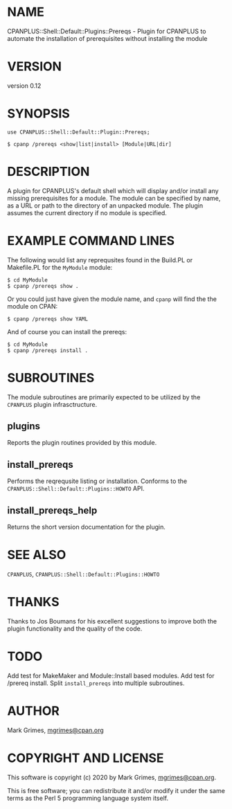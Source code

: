# NAME

CPANPLUS::Shell::Default::Plugins::Prereqs - Plugin for CPANPLUS to automate the installation of prerequisites without installing the module

# VERSION

version 0.12

# SYNOPSIS

    use CPANPLUS::Shell::Default::Plugin::Prereqs;

    $ cpanp /prereqs <show|list|install> [Module|URL|dir]

# DESCRIPTION

A plugin for CPANPLUS's default shell which will display and/or install any
missing prerequisites for a module. The module can be specified by name, as a
URL or path to the directory of an unpacked module. The plugin assumes the
current directory if no module is specified.

# EXAMPLE COMMAND LINES

The following would list any reprequsites found in the Build.PL or Makefile.PL
for the `MyModule` module:

    $ cd MyModule
    $ cpanp /prereqs show .

Or you could just have given the module name, and `cpanp` will find the the
module on CPAN:

    $ cpanp /prereqs show YAML

And of course you can install the prereqs:

    $ cd MyModule
    $ cpanp /prereqs install .

# SUBROUTINES

The module subroutines are primarily expected to be utilized by the
`CPANPLUS` plugin infrasctructure.

## plugins

Reports the plugin routines provided by this module.

## install\_prereqs

Performs the reqrequsite listing or installation. Conforms to the
`CPANPLUS::Shell::Default::Plugins::HOWTO` API.

## install\_prereqs\_help

Returns the short version documentation for the plugin.

# SEE ALSO

`CPANPLUS`, `CPANPLUS::Shell::Default::Plugins::HOWTO`

# THANKS

Thanks to Jos Boumans for his excellent suggestions to improve both the plugin
functionality and the quality of the code.

# TODO

Add test for MakeMaker and Module::Install based modules. Add test for
/prereq install. Split `install_prereqs` into multiple subroutines.

# AUTHOR

Mark Grimes, <mgrimes@cpan.org>

# COPYRIGHT AND LICENSE

This software is copyright (c) 2020 by Mark Grimes, <mgrimes@cpan.org>.

This is free software; you can redistribute it and/or modify it under
the same terms as the Perl 5 programming language system itself.
